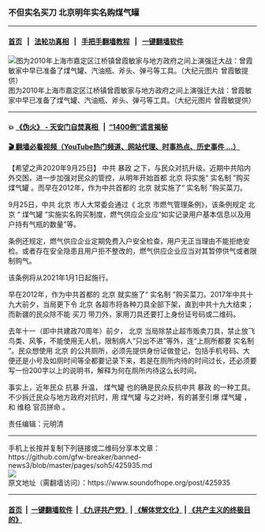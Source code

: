 ### 不但实名买刀 北京明年实名购煤气罐
------------------------

#### [首页](https://github.com/gfw-breaker/banned-news3/blob/master/README.md) &nbsp;&nbsp;|&nbsp;&nbsp; [法轮功真相](https://github.com/begood0513/basic/blob/master/README.md)  &nbsp;&nbsp;|&nbsp;&nbsp; [手把手翻墙教程](https://github.com/gfw-breaker/guides/wiki)  &nbsp;&nbsp;|&nbsp;&nbsp; [一键翻墙软件](https://github.com/gfw-breaker/nogfw/blob/master/README.md)  



<div><img alt="图为2010年上海市嘉定区江桥镇曾霞敏家与地方政府之间上演强迁大战：曾霞敏家中早已准备了煤气罐、汽油瓶、斧头、弹弓等工具。（大纪元图片 曾霞敏提供）" src="https://img.soundofhope.org/2020-09/1601088063128.jpg"/>
<br/><figcaption class="caption">
 图为2010年上海市嘉定区江桥镇曾霞敏家与地方政府之间上演强迁大战：曾霞敏家中早已准备了煤气罐、汽油瓶、斧头、弹弓等工具。（大纪元图片 曾霞敏提供）
</figcaption></div><hr/>

#### 💥 [《伪火》 - 天安门自焚真相 ](http://158.247.195.190:10000/videos/blog/weihuo.html)&nbsp; |&nbsp; [“1400例”谎言揭秘  ](http://158.247.195.190:10000/videos/blog/jiexi1400.html)

#### [ 🎬  翻墙必看视频（YouTube热门频道、网站代理、时事热点、历史事件 ...）](https://github.com/gfw-breaker/links/blob/master/banned.md)

<div><div class="Content__Wrapper sc-1bvya0-0 grZQxZ">
 <p class="meta-top">
  <span class="meta">
   【希望之声2020年9月25日】
  </span>
  中共
  <ok href="/term/10477">
   暴政
  </ok>
  之下，与民众对抗升级。近期中共陷内外交困，进一步加强对民众的管控，从明年开始首都
  <ok href="/term/2252">
   北京
  </ok>
  将实施“
  <ok href="/term/29622">
   实名制
  </ok>
  ”购买
  <ok href="/term/77709">
   煤气罐
  </ok>
  。而早在2012年，作为中共首都的
  <ok href="/term/2252">
   北京
  </ok>
  就实施了“
  <ok href="/term/29622">
   实名制
  </ok>
  ”购买菜刀。
 </p>
 <p>
  9月25日，中共
  <ok href="/term/2252">
   北京
  </ok>
  市人大常委会通过《
  <ok href="/term/2252">
   北京
  </ok>
  市燃气管理条例》，该条例规定
  <ok href="/term/2252">
   北京
  </ok>
  “
  <ok href="/term/77709">
   煤气罐
  </ok>
  ”实施实名购买制度，燃气供应企业应“如实记录用户基本信息以及用户持有气瓶的数量”等。
 </p>
 <div class="AD_Embed__Wrap-sc-1xslmin-0 igMuqX module desktop">
  <div>
  </div>
 </div>
 <p>
  条例还规定，燃气供应企业定期免费入户安全检查，用户无正当理由不能拒绝安检。或者存在安全隐患且用户拒不整改的，燃气供应企业应当对其暂停供气或者限制购气。
 </p>
 <p>
  该条例将从2021年1月1日起施行。
 </p>
 <p>
  早在2012年，作为中共首都的
  <ok href="/term/2252">
   北京
  </ok>
  就实施了“
  <ok href="/term/29622">
   实名制
  </ok>
  ”购买菜刀。2017年中共十九大前夕，当局更下令
  <ok href="/term/2252">
   北京
  </ok>
  各超市将各种刀具全部下架，直到中共十九大结束；而新疆的民众除不能
  <ok href="/term/384538">
   买刀
  </ok>
  带刀外，家用刀具还要打上身份证号码或二维码。
 </p>
 <p>
  去年十一（即中共建政70周年）前夕，
  <ok href="/term/2252">
   北京
  </ok>
  当局除禁止超市贩卖刀具，禁止放飞鸟类、风筝，不能使用无人机，限制病人“只出不进”等外，连“上厕所都要
  <ok href="/term/29622">
   实名制
  </ok>
  ”。民众想使用
  <ok href="/term/2252">
   北京
  </ok>
  的公共厕所，必须先提供身份证做登记，包括手机号码、大便还是小号及如厕时间等全都要记录下来，若是在厕所内待的时间过长，还必须要写一份200字以上的说明书，解释为何在厕所内待这么长时间。
 </p>
 <p>
  事实上，近年民众
  <ok href="/term/11758">
   抗暴
  </ok>
  升温，
  <ok href="/term/77709">
   煤气罐
  </ok>
  也的确是民众反抗中共
  <ok href="/term/10477">
   暴政
  </ok>
  的一种工具。不少拆迁民众与地方政府对抗时，用
  <ok href="/term/77709">
   煤气罐
  </ok>
  与之对峙，有的甚至引爆
  <ok href="/term/77709">
   煤气罐
  </ok>
  ，和
  <ok href="/term/1557">
   维稳
  </ok>
  官员拼命 。
 </p>
 <p>
  责任编辑：元明清
 </p>
</div>
</div>
<hr/>
手机上长按并复制下列链接或二维码分享本文章：<br/>
https://github.com/gfw-breaker/banned-news3/blob/master/pages/soh5/425935.md <br/>
<a href='https://github.com/gfw-breaker/banned-news3/blob/master/pages/soh5/425935.md'><img src='https://github.com/gfw-breaker/banned-news3/blob/master/pages/soh5/425935.md.png'/></a> <br/>
原文地址（需翻墙访问）：https://www.soundofhope.org/post/425935


------------------------
#### [首页](https://github.com/gfw-breaker/banned-news3/blob/master/README.md) &nbsp;|&nbsp; [一键翻墙软件](https://github.com/gfw-breaker/nogfw/blob/master/README.md) &nbsp;| [《九评共产党》](https://github.com/gfw-breaker/9ping.md/blob/master/README.md#九评之一评共产党是什么) | [《解体党文化》](https://github.com/gfw-breaker/jtdwh.md/blob/master/README.md) | [《共产主义的终极目的》](https://github.com/gfw-breaker/gczydzjmd.md/blob/master/README.md)


<img src='http://gfw-breaker.win/banned-news3/pages/soh5/425935.md' width='0px' height='0px'/>